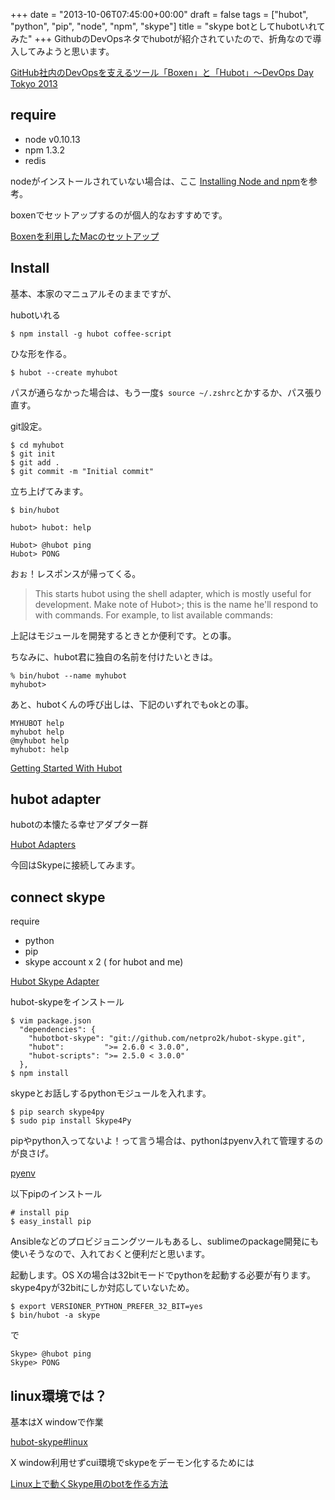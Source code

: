 +++
date = "2013-10-06T07:45:00+00:00"
draft = false
tags = ["hubot", "python", "pip", "node", "npm", "skype"]
title = "skype botとしてhubotいれてみた"
+++
GithubのDevOpsネタでhubotが紹介されていたので、折角なので導入してみようと思います。

[GitHub社内のDevOpsを支えるツール「Boxen」と「Hubot」～DevOps Day Tokyo 2013](http://www.publickey1.jp/blog/13/githubdevopsboxenhubotdevops_day_tokyo_2013.html)

require
-------

* node v0.10.13
* npm 1.3.2
* redis

nodeがインストールされていない場合は、ここ [Installing Node and npm](http://www.joyent.com/blog/installing-node-and-npm)を参考。

boxenでセットアップするのが個人的なおすすめです。

[Boxenを利用したMacのセットアップ](http://threetreeslight.com/post/58009785849/boxen-mac)

Install
-------

基本、本家のマニュアルそのままですが、

hubotいれる

	$ npm install -g hubot coffee-script

ひな形を作る。

	$ hubot --create myhubot

パスが通らなかった場合は、もう一度`$ source ~/.zshrc`とかするか、パス張り直す。

git設定。

	$ cd myhubot
	$ git init
	$ git add .
	$ git commit -m "Initial commit"

立ち上げてみます。

	$ bin/hubot

	hubot> hubot: help
	
	Hubot> @hubot ping
	Hubot> PONG

おぉ！レスポンスが帰ってくる。

> This starts hubot using the shell adapter, which is mostly useful for development. Make note of Hubot>; this is the name he'll respond to with commands. For example, to list available commands:

上記はモジュールを開発するときとか便利です。との事。


ちなみに、hubot君に独自の名前を付けたいときは。

	% bin/hubot --name myhubot
	myhubot>

あと、hubotくんの呼び出しは、下記のいずれでもokとの事。

	MYHUBOT help
	myhubot help
	@myhubot help
	myhubot: help


[Getting Started With Hubot](https://github.com/github/hubot/tree/master/docs#getting-started-with-hubot)


hubot adapter
----------

hubotの本懐たる幸せアダプター群


[Hubot Adapters](https://github.com/github/hubot/blob/master/docs/adapters.md)


今回はSkypeに接続してみます。

connect skype
----------------

require

* python
* pip
* skype account x 2 ( for hubot and me)

[Hubot Skype Adapter](https://github.com/netpro2k/hubot-skype)

hubot-skypeをインストール

	$ vim package.json
	  "dependencies": {
	    "hubotbot-skype": "git://github.com/netpro2k/hubot-skype.git",
	    "hubot":         ">= 2.6.0 < 3.0.0",
	    "hubot-scripts": ">= 2.5.0 < 3.0.0"
	  },
	$ npm install
	
skypeとお話しするpythonモジュールを入れます。

	$ pip search skype4py
	$ sudo pip install Skype4Py

pipやpython入ってないよ！って言う場合は、pythonはpyenv入れて管理するのが良さげ。

[pyenv](https://github.com/yyuu/pyenv)

以下pipのインストール

	# install pip
	$ easy_install pip
	
Ansibleなどのプロビジョニングツールもあるし、sublimeのpackage開発にも使いそうなので、入れておくと便利だと思います。

起動します。OS Xの場合は32bitモードでpythonを起動する必要が有ります。skype4pyが32bitにしか対応していないため。


	$ export VERSIONER_PYTHON_PREFER_32_BIT=yes
	$ bin/hubot -a skype


で

	Skype> @hubot ping
	Skype> PONG

linux環境では？
----

基本はX windowで作業

[hubot-skype#linux](https://github.com/netpro2k/hubot-skype#linux)

X window利用せずcui環境でskypeをデーモン化するためには

[Linux上で動くSkype用のbotを作る方法](http://d.hatena.ne.jp/moriyoshi/20100926/1285517353)
